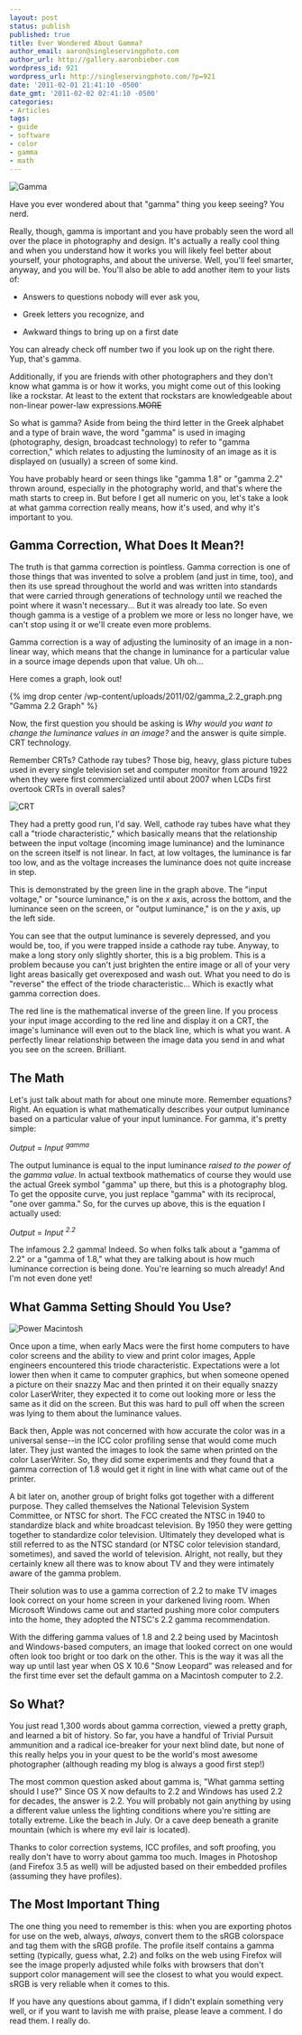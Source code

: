 ```yaml
---
layout: post
status: publish
published: true
title: Ever Wondered About Gamma?
author_email: aaron@singleservingphoto.com
author_url: http://gallery.aaronbieber.com
wordpress_id: 921
wordpress_url: http://singleservingphoto.com/?p=921
date: '2011-02-01 21:41:10 -0500'
date_gmt: '2011-02-02 02:41:10 -0500'
categories:
- Articles
tags:
- guide
- software
- color
- gamma
- math
---
```


![](/wp-content/uploads/2011/02/gamma-150x133.png "Gamma")

Have you ever wondered about that "gamma" thing you keep seeing? You nerd.

Really, though, gamma is important and you have probably seen the word all over
the place in photography and design. It's actually a really cool thing and when
you understand how it works you will likely feel better about yourself, your
photographs, and about the universe. Well, you'll feel smarter, anyway, and you
will be. You'll also be able to add another item to your lists of:

* Answers to questions nobody will ever ask you,

* Greek letters you recognize, and

* Awkward things to bring up on a first date

You can already check off number two if you look up on the right there.  Yup,
that's gamma.

Additionally, if you are friends with other photographers and they don't know
what gamma is or how it works, you might come out of this looking like a
rockstar. At least to the extent that rockstars are knowledgeable about
non-linear power-law expressions.~~MORE~~

So what is gamma? Aside from being the third letter in the Greek alphabet and a
type of brain wave, the word "gamma" is used in imaging (photography, design,
broadcast technology) to refer to "gamma correction," which relates to adjusting
the luminosity of an image as it is displayed on (usually) a screen of some
kind.

You have probably heard or seen things like "gamma 1.8" or "gamma 2.2" thrown
around, especially in the photography world, and that's where the math starts to
creep in. But before I get all numeric on you, let's take a look at what gamma
correction really means, how it's used, and why it's important to you.

## Gamma Correction, What Does It Mean?!

The truth is that gamma correction is pointless. Gamma correction is one of
those things that was invented to solve a problem (and just in time, too), and
then its use spread throughout the world and was written into standards that
were carried through generations of technology until we reached the point where
it wasn't necessary... But it was already too late. So even though gamma is a
vestige of a problem we more or less no longer have, we can't stop using it or
we'll create even more problems.

Gamma correction is a way of adjusting the luminosity of an image in a
non-linear way, which means that the change in luminance for a particular value
in a source image depends upon that value. Uh oh...

Here comes a graph, look out!


{% img drop center /wp-content/uploads/2011/02/gamma_2.2_graph.png "Gamma 2.2 Graph" %}

Now, the first question you should be asking is _Why would you want to
change the luminance values in an image?_ and the answer is quite
simple. CRT technology.

Remember CRTs? Cathode ray tubes? Those big, heavy, glass picture tubes
used in every single television set and computer monitor from around
1922 when they were first commercialized until about 2007 when LCDs
first overtook CRTs in overall sales?

![](/wp-content/uploads/2011/02/crt-300x226.jpg "CRT")

They had a pretty good run, I'd say. Well, cathode ray tubes have what
they call a "triode characteristic," which basically means that the
relationship between the input voltage (incoming image luminance) and
the luminance on the screen itself is not linear. In fact, at low
voltages, the luminance is far too low, and as the voltage increases the
luminance does not quite increase in step.

This is demonstrated by the green line in the graph above. The "input
voltage," or "source luminance," is on the _x_ axis, across the
bottom, and the luminance seen on the screen, or "output luminance," is
on the _y_ axis, up the left side.

You can see that the output luminance is severely depressed, and you
would be, too, if you were trapped inside a cathode ray tube. Anyway, to
make a long story only slightly shorter, this is a big problem. This is
a problem because you can't just brighten the entire image or all of
your very light areas basically get overexposed and wash out. What you
need to do is "reverse" the effect of the triode characteristic... Which
is exactly what gamma correction does.

The red line is the mathematical inverse of the green line. If you
process your input image according to the red line and display it on a
CRT, the image's luminance will even out to the black line, which is
what you want. A perfectly linear relationship between the image data
you send in and what you see on the screen. Brilliant.

## The Math

Let's just talk about math for about one minute more. Remember
equations? Right. An equation is what mathematically describes your
output luminance based on a particular value of your input luminance.
For gamma, it's pretty simple:

*Output* = *Input* <sup>*gamma*</sup>

The output luminance is equal to the input luminance _raised to the
power of_ the _gamma value_. In actual textbook mathematics of course
they would use the actual Greek symbol "gamma" up there, but this is a
photography blog. To get the opposite curve, you just replace "gamma"
with its reciprocal, "one over gamma." So, for the curves up above, this
is the equation I actually used:

*Output* = *Input* <sup>*2.2*</sup>

The infamous 2.2 gamma! Indeed. So when folks talk about a "gamma of
2.2" or a "gamma of 1.8," what they are talking about is how much
luminance correction is being done. You're learning so much already! And
I'm not even done yet!

## What Gamma Setting Should You Use?


![](/wp-content/uploads/2011/02/powermac-300x200.jpg "Power Macintosh")

Once upon a time, when early Macs were the first home computers to have color
screens and the ability to view and print color images, Apple engineers
encountered this triode characteristic. Expectations were a lot lower then when
it came to computer graphics, but when someone opened a picture on their snazzy
Mac and then printed it on their equally snazzy color LaserWriter, they expected
it to come out looking more or less the same as it did on the screen. But this
was hard to pull off when the screen was lying to them about the luminance
values.

Back then, Apple was not concerned with how accurate the color was in a
universal sense--in the ICC color profiling sense that would come much
later. They just wanted the images to look the same when printed on the color
LaserWriter. So, they did some experiments and they found that a gamma
correction of 1.8 would get it right in line with what came out of the printer.

A bit later on, another group of bright folks got together with a different
purpose. They called themselves the National Television System Committee, or
NTSC for short. The FCC created the NTSC in 1940 to standardize black and white
broadcast television. By 1950 they were getting together to standardize color
television. Ultimately they developed what is still referred to as the NTSC
standard (or NTSC color television standard, sometimes), and saved the world of
television.  Alright, not really, but they certainly knew all there was to know
about TV and they were intimately aware of the gamma problem.

Their solution was to use a gamma correction of 2.2 to make TV images look
correct on your home screen in your darkened living room. When Microsoft Windows
came out and started pushing more color computers into the home, they adopted
the NTSC's 2.2 gamma recommendation.

With the differing gamma values of 1.8 and 2.2 being used by Macintosh and
Windows-based computers, an image that looked correct on one would often look
too bright or too dark on the other. This is the way it was all the way up until
last year when OS X 10.6 "Snow Leopard" was released and for the first time ever
set the default gamma on a Macintosh computer to 2.2.

## So What?

You just read 1,300 words about gamma correction, viewed a pretty graph, and
learned a bit of history. So far, you have a handful of Trivial Pursuit
ammunition and a radical ice-breaker for your next blind date, but none of this
really helps you in your quest to be the world's most awesome photographer
(although reading my blog is always a good first step!)

The most common question asked about gamma is, "What gamma setting should I
use?" Since OS X now defaults to 2.2 and Windows has used 2.2 for decades, the
answer is 2.2. You will probably not gain anything by using a different value
unless the lighting conditions where you're sitting are totally extreme. Like
the beach in July. Or a cave deep beneath a granite mountain (which is where my
evil lair is located).

Thanks to color correction systems, ICC profiles, and soft proofing, you really
don't have to worry about gamma too much. Images in Photoshop (and Firefox 3.5
as well) will be adjusted based on their embedded profiles (assuming they have
profiles).

## The Most Important Thing

The one thing you need to remember is this: when you are exporting photos for
use on the web, always, _always_, convert them to the sRGB colorspace and tag
them with the sRGB profile. The profile itself contains a gamma setting
(typically, guess what, 2.2) and folks on the web using Firefox will see the
image properly adjusted while folks with browsers that don't support color
management will see the closest to what you would expect. sRGB is very reliable
when it comes to this.

If you have any questions about gamma, if I didn't explain something very well,
or if you want to lavish me with praise, please leave a comment. I do read
them. I really do.
